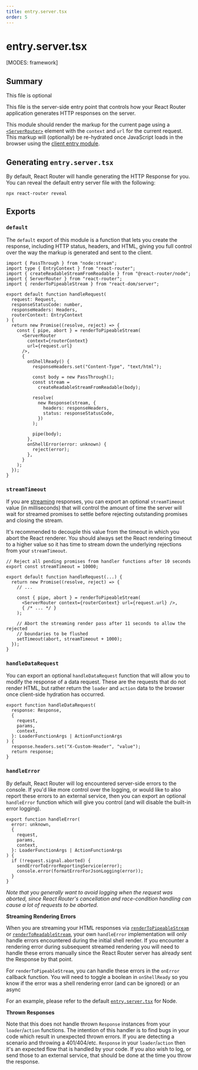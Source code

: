 ```yaml
---
title: entry.server.tsx
order: 5
---
```


# entry.server.tsx

[MODES: framework]

## Summary

<docs-info>
This file is optional
</docs-info>

This file is the server-side entry point that controls how your React Router application generates HTTP responses on the server.

This module should render the markup for the current page using a [`<ServerRouter>`][serverrouter] element with the `context` and `url` for the current request. This markup will (optionally) be re-hydrated once JavaScript loads in the browser using the [client entry module][client-entry].

## Generating `entry.server.tsx`

By default, React Router will handle generating the HTTP Response for you. You can reveal the default entry server file with the following:

```shellscript nonumber
npx react-router reveal
```

## Exports

### `default`

The `default` export of this module is a function that lets you create the response, including HTTP status, headers, and HTML, giving you full control over the way the markup is generated and sent to the client.

```tsx filename=app/entry.server.tsx
import { PassThrough } from "node:stream";
import type { EntryContext } from "react-router";
import { createReadableStreamFromReadable } from "@react-router/node";
import { ServerRouter } from "react-router";
import { renderToPipeableStream } from "react-dom/server";

export default function handleRequest(
  request: Request,
  responseStatusCode: number,
  responseHeaders: Headers,
  routerContext: EntryContext
) {
  return new Promise((resolve, reject) => {
    const { pipe, abort } = renderToPipeableStream(
      <ServerRouter
        context={routerContext}
        url={request.url}
      />,
      {
        onShellReady() {
          responseHeaders.set("Content-Type", "text/html");

          const body = new PassThrough();
          const stream =
            createReadableStreamFromReadable(body);

          resolve(
            new Response(stream, {
              headers: responseHeaders,
              status: responseStatusCode,
            })
          );

          pipe(body);
        },
        onShellError(error: unknown) {
          reject(error);
        },
      }
    );
  });
}
```

### `streamTimeout`

If you are [streaming] responses, you can export an optional `streamTimeout` value (in milliseconds) that will control the amount of time the server will wait for streamed promises to settle before rejecting outstanding promises and closing the stream.

It's recommended to decouple this value from the timeout in which you abort the React renderer. You should always set the React rendering timeout to a higher value so it has time to stream down the underlying rejections from your `streamTimeout`.

```tsx lines=[1-2,13-15]
// Reject all pending promises from handler functions after 10 seconds
export const streamTimeout = 10000;

export default function handleRequest(...) {
  return new Promise((resolve, reject) => {
    // ...

    const { pipe, abort } = renderToPipeableStream(
      <ServerRouter context={routerContext} url={request.url} />,
      { /* ... */ }
    );

    // Abort the streaming render pass after 11 seconds to allow the rejected
    // boundaries to be flushed
    setTimeout(abort, streamTimeout + 1000);
  });
}
```

### `handleDataRequest`

You can export an optional `handleDataRequest` function that will allow you to modify the response of a data request. These are the requests that do not render HTML, but rather return the `loader` and `action` data to the browser once client-side hydration has occurred.

```tsx
export function handleDataRequest(
  response: Response,
  {
    request,
    params,
    context,
  }: LoaderFunctionArgs | ActionFunctionArgs
) {
  response.headers.set("X-Custom-Header", "value");
  return response;
}
```

### `handleError`

By default, React Router will log encountered server-side errors to the console. If you'd like more control over the logging, or would like to also report these errors to an external service, then you can export an optional `handleError` function which will give you control (and will disable the built-in error logging).

```tsx
export function handleError(
  error: unknown,
  {
    request,
    params,
    context,
  }: LoaderFunctionArgs | ActionFunctionArgs
) {
  if (!request.signal.aborted) {
    sendErrorToErrorReportingService(error);
    console.error(formatErrorForJsonLogging(error));
  }
}
```

_Note that you generally want to avoid logging when the request was aborted, since React Router's cancellation and race-condition handling can cause a lot of requests to be aborted._

**Streaming Rendering Errors**

When you are streaming your HTML responses via [`renderToPipeableStream`][rendertopipeablestream] or [`renderToReadableStream`][rendertoreadablestream], your own `handleError` implementation will only handle errors encountered during the initial shell render. If you encounter a rendering error during subsequent streamed rendering you will need to handle these errors manually since the React Router server has already sent the Response by that point.

For `renderToPipeableStream`, you can handle these errors in the `onError` callback function. You will need to toggle a boolean in `onShellReady` so you know if the error was a shell rendering error (and can be ignored) or an async

For an example, please refer to the default [`entry.server.tsx`][node-streaming-entry-server] for Node.

**Thrown Responses**

Note that this does not handle thrown `Response` instances from your `loader`/`action` functions. The intention of this handler is to find bugs in your code which result in unexpected thrown errors. If you are detecting a scenario and throwing a 401/404/etc. `Response` in your `loader`/`action` then it's an expected flow that is handled by your code. If you also wish to log, or send those to an external service, that should be done at the time you throw the response.

[client-entry]: ./entry.client.tsx
[serverrouter]: ../components/ServerRouter
[streaming]: ../how-to/suspense
[rendertopipeablestream]: https://react.dev/reference/react-dom/server/renderToPipeableStream
[rendertoreadablestream]: https://react.dev/reference/react-dom/server/renderToReadableStream
[node-streaming-entry-server]: https://github.com/remix-run/react-router/blob/dev/packages/react-router-dev/config/defaults/entry.server.node.tsx

